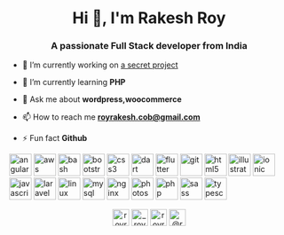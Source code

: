 <h1 align="center">Hi 👋, I'm Rakesh Roy</h1>
<h3 align="center">A passionate Full Stack developer from India</h3>

- 🔭 I’m currently working on [a secret project](https://github.com/royrakesh)

- 🌱 I’m currently learning **PHP**

- 💬 Ask me about **wordpress,woocommerce**

- 📫 How to reach me **royrakesh.cob@gmail.com**

- ⚡ Fun fact **Github**

<p align="left"><img src="https://devicons.github.io/devicon/devicon.git/icons/angularjs/angularjs-original.svg" alt="angularjs" width="40" height="40"/> <img src="https://devicons.github.io/devicon/devicon.git/icons/amazonwebservices/amazonwebservices-original-wordmark.svg" alt="aws" width="40" height="40"/> <img src="https://www.vectorlogo.zone/logos/gnu_bash/gnu_bash-icon.svg" alt="bash" width="40" height="40"/> <img src="https://devicons.github.io/devicon/devicon.git/icons/bootstrap/bootstrap-plain.svg" alt="bootstrap" width="40" height="40"/> <img src="https://devicons.github.io/devicon/devicon.git/icons/css3/css3-original-wordmark.svg" alt="css3" width="40" height="40"/> <img src="https://www.vectorlogo.zone/logos/dartlang/dartlang-icon.svg" alt="dart" width="40" height="40"/> <img src="https://www.vectorlogo.zone/logos/flutterio/flutterio-icon.svg" alt="flutter" width="40" height="40"/> <img src="https://www.vectorlogo.zone/logos/git-scm/git-scm-icon.svg" alt="git" width="40" height="40"/> <img src="https://devicons.github.io/devicon/devicon.git/icons/html5/html5-original-wordmark.svg" alt="html5" width="40" height="40"/> <img src="https://www.vectorlogo.zone/logos/adobe_illustrator/adobe_illustrator-icon.svg" alt="illustrator" width="40" height="40"/> <img src="https://upload.wikimedia.org/wikipedia/commons/d/d1/Ionic_Logo.svg" alt="ionic" width="40" height="40"/> <img src="https://devicons.github.io/devicon/devicon.git/icons/javascript/javascript-original.svg" alt="javascript" width="40" height="40"/> <img src="https://devicons.github.io/devicon/devicon.git/icons/laravel/laravel-plain-wordmark.svg" alt="laravel" width="40" height="40"/> <img src="https://devicons.github.io/devicon/devicon.git/icons/linux/linux-original.svg" alt="linux" width="40" height="40"/> <img src="https://devicons.github.io/devicon/devicon.git/icons/mysql/mysql-original-wordmark.svg" alt="mysql" width="40" height="40"/> <img src="https://devicons.github.io/devicon/devicon.git/icons/nginx/nginx-original.svg" alt="nginx" width="40" height="40"/> <img src="https://devicons.github.io/devicon/devicon.git/icons/photoshop/photoshop-plain.svg" alt="photoshop" width="40" height="40"/> <img src="https://devicons.github.io/devicon/devicon.git/icons/php/php-original.svg" alt="php" width="40" height="40"/> <img src="https://devicons.github.io/devicon/devicon.git/icons/sass/sass-original.svg" alt="sass" width="40" height="40"/> <img src="https://devicons.github.io/devicon/devicon.git/icons/typescript/typescript-original.svg" alt="typescript" width="40" height="40"/></p>

<p align="center">
<a href="https://dev.to/royrakesh" target="blank"><img align="center" src="https://cdn.jsdelivr.net/npm/simple-icons@3.0.1/icons/dev-dot-to.svg" alt="royrakesh" height="30" width="30" /></a>
<a href="https://twitter.com/_royrakesh" target="blank"><img align="center" src="https://cdn.jsdelivr.net/npm/simple-icons@3.0.1/icons/twitter.svg" alt="_royrakesh" height="30" width="30" /></a>
<a href="https://linkedin.com/in/royrakesh" target="blank"><img align="center" src="https://cdn.jsdelivr.net/npm/simple-icons@3.0.1/icons/linkedin.svg" alt="royrakesh" height="30" width="30" /></a>
<a href="https://medium.com/@royrakesh" target="blank"><img align="center" src="https://cdn.jsdelivr.net/npm/simple-icons@3.0.1/icons/medium.svg" alt="@royrakesh" height="30" width="30" /></a>
</p>
